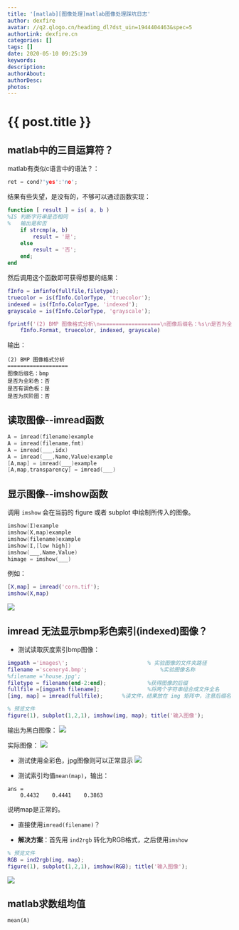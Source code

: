 ```yaml
---
title: '[matlab][图像处理]matlab图像处理踩坑日志'
author: dexfire
avatar: //q2.qlogo.cn/headimg_dl?dst_uin=1944404463&spec=5
authorLink: dexfire.cn
categories: []
tags: []
date: 2020-05-10 09:25:39
keywords:
description:
authorAbout:
authorDesc:
photos:
---
```


# {{ post.title }}

## matlab中的三目运算符？
matlab有类似c语言中的语法？：
```c
ret = cond?'yes':'no';
```

结果有些失望，是没有的，不够可以通过函数实现：
```matlab
function [ result ] = is( a, b )
%IS 判断字符串是否相同
%   输出是和否
    if strcmp(a, b)
        result = '是'; 
    else
        result = '否';
    end;
end
```

然后调用这个函数即可获得想要的结果：
```matlab
fInfo = imfinfo(fullfile,filetype);
truecolor = is(fInfo.ColorType, 'truecolor');
indexed = is(fInfo.ColorType, 'indexed');
grayscale = is(fInfo.ColorType, 'grayscale');

fprintf('(2) BMP 图像格式分析\n===================\n图像后缀名：%s\n是否为全彩色：%s\n是否有调色板：%s\n是否为灰阶图：%s\n', ...
    fInfo.Format, truecolor, indexed, grayscale)
```

输出：
```text
(2) BMP 图像格式分析
===================
图像后缀名：bmp
是否为全彩色：否
是否有调色板：是
是否为灰阶图：否
```

## 读取图像--imread函数
```c++
A = imread(filename)example
A = imread(filename,fmt)
A = imread(___,idx)
A = imread(___,Name,Value)example
[A,map] = imread(___)example
[A,map,transparency] = imread(___)
```

## 显示图像--imshow函数
调用 `imshow` 会在当前的 figure 或者 subplot 中绘制所传入的图像。

```c++
imshow(I)example
imshow(X,map)example
imshow(filename)example
imshow(I,[low high])
imshow(___,Name,Value)
himage = imshow(___)
```

例如：
```matlab
[X,map] = imread('corn.tif');
imshow(X,map)
```

![](/img/QQ截图20200510093155.png)

## imread 无法显示bmp彩色索引(indexed)图像？
- 测试读取灰度索引bmp图像：
```m
imgpath ='images\';                         % 实验图像的文件夹路径
filename ='scenery4.bmp';                       %实验图像名称
%filename ='house.jpg';
filetype = filename(end-2:end);             %获得图像的后缀
fullfile =[imgpath filename];               %将两个字符串组合成文件全名
[img, map] = imread(fullfile);      %读文件，结果放在 img 矩阵中，注意后缀名称要统一

% 预览文件
figure(1), subplot(1,2,1), imshow(img, map); title('输入图像');
```

输出为黑白图像：
![](/img/QQ截图20200510093507.png)

实际图像：
![](/img/scenery4.bmp)

- 测试使用全彩色，jpg图像则可以正常显示
![](/img/QQ截图20200510094127.png)

- 测试索引均值`mean(map)`，输出：
```text
ans =
    0.4432    0.4441    0.3863
```
说明map是正常的。

- 直接使用`imread(filename)`？

- **解决方案**：首先用 `ind2rgb` 转化为RGB格式，之后使用`imshow`
```matlab
% 预览文件
RGB = ind2rgb(img, map);
figure(1), subplot(1,2,1), imshow(RGB); title('输入图像');
```

![](/img/QQ截图20200510095508.png)

## matlab求数组均值
`mean(A)`

